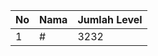 | No | Nama            | Jumlah Level |
|----|-----------------|--------------|
| 1  | #    |    3232        |
